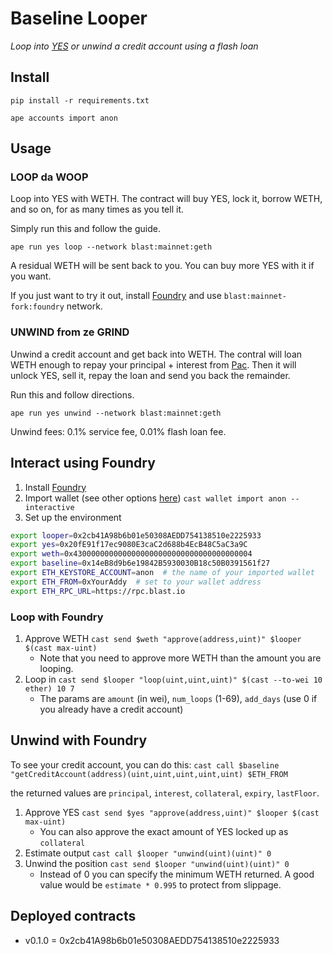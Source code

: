 # Baseline Looper

*Loop into [YES](https://app.baseline.markets/) or unwind a credit account using a flash loan*

## Install

```
pip install -r requirements.txt

ape accounts import anon
```

## Usage

### LOOP da WOOP

Loop into YES with WETH. The contract will buy YES, lock it, borrow WETH, and so on, for as many times as you tell it.

Simply run this and follow the guide.

```
ape run yes loop --network blast:mainnet:geth
```

A residual WETH will be sent back to you. You can buy more YES with it if you want.

If you just want to try it out, install [Foundry](https://book.getfoundry.sh/getting-started/installation) and use `blast:mainnet-fork:foundry` network.

### UNWIND from ze GRIND

Unwind a credit account and get back into WETH.
The contral will loan WETH enough to repay your principal + interest from [Pac](https://pac.finance/).
Then it will unlock YES, sell it, repay the loan and send you back the remainder.

Run this and follow directions.
```
ape run yes unwind --network blast:mainnet:geth
```

Unwind fees: 0.1% service fee, 0.01% flash loan fee.

## Interact using Foundry

1. Install [Foundry](https://book.getfoundry.sh/getting-started/installation)
2. Import wallet (see other options [here](https://book.getfoundry.sh/reference/cli/cast/wallet/import)) `cast wallet import anon --interactive`
3. Set up the environment
```sh
export looper=0x2cb41A98b6b01e50308AEDD754138510e2225933
export yes=0x20fE91f17ec9080E3caC2d688b4EcB48C5aC3a9C
export weth=0x4300000000000000000000000000000000000004
export baseline=0x14eB8d9b6e19842B5930030B18c50B0391561f27
export ETH_KEYSTORE_ACCOUNT=anon  # the name of your imported wallet
export ETH_FROM=0xYourAddy  # set to your wallet address
export ETH_RPC_URL=https://rpc.blast.io
```

### Loop with Foundry

1. Approve WETH `cast send $weth "approve(address,uint)" $looper $(cast max-uint)`
    - Note that you need to approve more WETH than the amount you are looping.
2. Loop in `cast send $looper "loop(uint,uint,uint)" $(cast --to-wei 10 ether) 10 7`
    - The params are `amount` (in wei), `num_loops` (1-69), `add_days` (use 0 if you already have a credit account)

## Unwind with Foundry

To see your credit account, you can do this:
`cast call $baseline "getCreditAccount(address)(uint,uint,uint,uint,uint) $ETH_FROM`

the returned values are `principal`, `interest`, `collateral`, `expiry`, `lastFloor`.

1. Approve YES `cast send $yes "approve(address,uint)" $looper $(cast max-uint)`
    - You can also approve the exact amount of YES locked up as `collateral`
2. Estimate output `cast call $looper "unwind(uint)(uint)" 0`
3. Unwind the position `cast send $looper "unwind(uint)(uint)" 0`
    - Instead of 0 you can specify the minimum WETH returned. A good value would be `estimate * 0.995` to protect from slippage.

## Deployed contracts

- v0.1.0 = 0x2cb41A98b6b01e50308AEDD754138510e2225933
